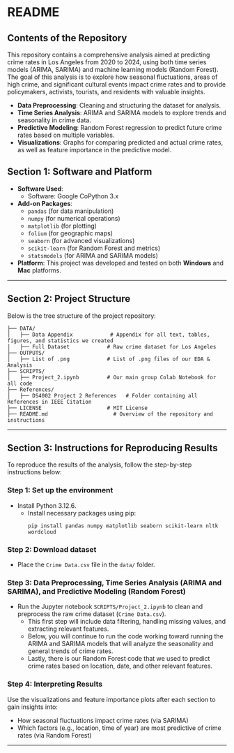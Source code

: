 # README

## Contents of the Repository
This repository contains a comprehensive analysis aimed at predicting crime rates in Los Angeles from 2020 to 2024, using both time series models (ARIMA, SARIMA) and machine learning models (Random Forest). The goal of this analysis is to explore how seasonal fluctuations, areas of high crime, and significant cultural events impact crime rates and to provide policymakers, activists, tourists, and residents with valuable insights.

- **Data Preprocessing**: Cleaning and structuring the dataset for analysis.
- **Time Series Analysis**: ARIMA and SARIMA models to explore trends and seasonality in crime data.
- **Predictive Modeling**: Random Forest regression to predict future crime rates based on multiple variables.
- **Visualizations**: Graphs for comparing predicted and actual crime rates, as well as feature importance in the predictive model.
  
## Section 1: Software and Platform

- **Software Used**: 
  - Software: Google CoPython 3.x
- **Add-on Packages**: 
  - `pandas` (for data manipulation)
  - `numpy` (for numerical operations)
  - `matplotlib` (for plotting)
  - `folium` (for geographic maps)
  - `seaborn` (for advanced visualizations)
  - `scikit-learn` (for Random Forest and metrics)
  - `statsmodels` (for ARIMA and SARIMA models)
- **Platform**: This project was developed and tested on both **Windows** and **Mac** platforms.

---

## Section 2: Project Structure

Below is the tree structure of the project repository:

```
├── DATA/
│   ├── Data Appendix            # Appendix for all text, tables, figures, and statistics we created
│   ├── Full Dataset            # Raw crime dataset for Los Angeles
├── OUTPUTS/
│   ├── List of .png            # List of .png files of our EDA & Analysis
├── SCRIPTS/
│   ├── Project_2.ipynb         # Our main group Colab Notebook for all code
├── References/
│   ├── DS4002 Project 2 References   # Folder containing all References in IEEE Citation
├── LICENSE                     # MIT License
├── README.md                     # Overview of the repository and instructions
```

---

## Section 3: Instructions for Reproducing Results

To reproduce the results of the analysis, follow the step-by-step instructions below:

### Step 1: Set up the environment
- Install Python 3.12.6.
   - Install necessary packages using pip:
     ```
     pip install pandas numpy matplotlib seaborn scikit-learn nltk wordcloud
     ```
     
### Step 2: Download dataset
   - Place the `Crime Data.csv` file in the `data/` folder.

### Step 3: Data Preprocessing, Time Series Analysis (ARIMA and SARIMA), and Predictive Modeling (Random Forest)
- Run the Jupyter notebook `SCRIPTS/Project_2.ipynb` to clean and preprocess the raw crime dataset (`Crime Data.csv`).
  - This first step will include data filtering, handling missing values, and extracting relevant features.
  - Below, you will continue to run the code working toward running the ARIMA and SARIMA models that will analyze the seasonality and general trends of crime rates.
  - Lastly, there is our Random Forest code that we used to predict crime rates based on location, date, and other relevant features.

### Step 4: Interpreting Results
Use the visualizations and feature importance plots after each section to gain insights into:
- How seasonal fluctuations impact crime rates (via SARIMA)
- Which factors (e.g., location, time of year) are most predictive of crime rates (via Random Forest)

---


